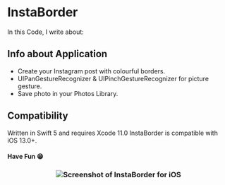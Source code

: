 # InstaBorder

In this Code, I write about:

## Info about Application 

- Create your Instagram post with colourful borders.
- UIPanGestureRecognizer & UIPinchGestureRecognizer for picture gesture.
- Save photo in your Photos Library.

## Compatibility

Written in Swift 5 and requires Xcode 11.0
InstaBorder is compatible with iOS 13.0+.

#### Have Fun 😁

<h3 align="center">
<img src="Border.gif" alt="Screenshot of InstaBorder for iOS"/>
</h3>

